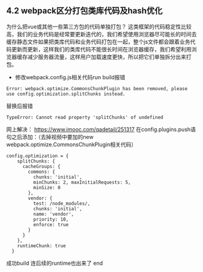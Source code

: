 

## 4.2 webpack区分打包类库代码及hash优化

为什么把vue或其他一些第三方包的代码单独打包？
这类框架的代码稳定性比较高，我们的业务代码是经常要更新迭代的，我们希望使用浏览器尽可能长的时间去缓存静态文件如果把类库代码和业务代码打包在一起，整个js文件都会跟着业务代码更新而更新，这样我们的类库代码不能很长时间在浏览器缓存，我们希望利用浏览器缓存减少服务器流量，这样用户加载速度更快，所以把它们单独拆分出来打包。

- 修改webpack.config.js相关代码run build报错
```
Error: webpack.optimize.CommonsChunkPlugin has been removed, please use config.optimization.splitChunks instead.
```
替换后报错
```
TypeError: Cannot read property 'splitChunks' of undefined
```
网上解决：  https://www.imooc.com/qadetail/251317
在config.plugins.push语句之后添加：（去掉视频中要加的new webpack.optimize.CommonsChunkPlugin相关代码）
```
config.optimization = {
    splitChunks: {
      cacheGroups: {
        commons: {
          chunks: 'initial',
          minChunks: 2, maxInitialRequests: 5,
          minSize: 0
        },
        vendor: {
          test: /node_modules/,
          chunks: 'initial',
          name: 'vendor',
          priority: 10,
          enforce: true
        }
      }
    },
    runtimeChunk: true
  }
```
成功build 连后续的runtime也出来了 
end
